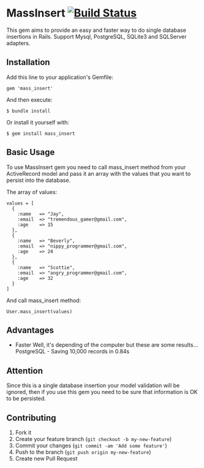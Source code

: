 # MassInsert [![Build Status](https://travis-ci.org/alejandrogutierrez/mass_insert.png?branch=master)](https://travis-ci.org/alejandrogutierrez/mass_insert)

This gem aims to provide an easy and faster way to do single database insertions in Rails.
Support Mysql, PostgreSQL, SQLite3 and SQLServer adapters.

## Installation

Add this line to your application's Gemfile:

    gem 'mass_insert'

And then execute:

    $ bundle install

Or install it yourself with:

    $ gem install mass_insert

## Basic Usage

To use MassInsert gem you need to call mass_insert method from your ActiveRecord model and pass it an array with the values that you want to persist into the database.

The array of values:

    values = [
      {
        :name   => "Jay",
        :email  => "tremendous_gamer@gmail.com",
        :age    => 15
      },
      {
        :name   => "Beverly",
        :email  => "nippy_programmer@gmail.com",
        :age    => 24
      },
      {
        :name   => "Scottie",
        :email  => "angry_programmer@gmail.com",
        :age    => 32
      }
    ]

And call mass_insert method:

    User.mass_insert(values)

## Advantages

* Faster
Well, it's depending of the computer but these are some results...
PostgreSQL - Saving 10,000 records in 0.84s

## Attention

Since this is a single database insertion your model validation will be ignored, then if you use this gem you need to be sure that information is OK to be persisted.

## Contributing

1. Fork it
2. Create your feature branch (`git checkout -b my-new-feature`)
3. Commit your changes (`git commit -am 'Add some feature'`)
4. Push to the branch (`git push origin my-new-feature`)
5. Create new Pull Request

